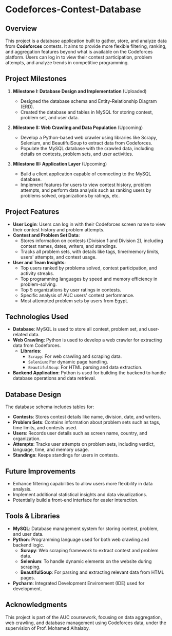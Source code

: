 # Codeforces-Contest-Database

## Overview
This project is a database application built to gather, store, and analyze data from **Codeforces** contests. It aims to provide more flexible filtering, ranking, and aggregation features beyond what is available on the Codeforces platform. Users can log in to view their contest participation, problem attempts, and analyze trends in competitive programming.

## Project Milestones
1. **Milestone I: Database Design and Implementation** (Uploaded)
   - Designed the database schema and Entity-Relationship Diagram (ERD).
   - Created the database and tables in MySQL for storing contest, problem set, and user data.
   
2. **Milestone II: Web Crawling and Data Population** (Upcoming)
   - Develop a Python-based web crawler using libraries like Scrapy, Selenium, and BeautifulSoup to extract data from Codeforces.
   - Populate the MySQL database with the crawled data, including details on contests, problem sets, and user activities.

3. **Milestone III: Application Layer** (Upcoming)
   - Build a client application capable of connecting to the MySQL database.
   - Implement features for users to view contest history, problem attempts, and perform data analysis such as ranking users by problems solved, organizations by ratings, etc.

## Project Features
- **User Login**: Users can log in with their Codeforces screen name to view their contest history and problem attempts.
- **Contest and Problem Set Data**: 
  - Stores information on contests (Division 1 and Division 2), including contest names, dates, writers, and standings.
  - Tracks all problem sets, with details like tags, time/memory limits, users' attempts, and contest usage.
- **User and Team Insights**:
  - Top users ranked by problems solved, contest participation, and activity streaks.
  - Top programming languages by speed and memory efficiency in problem-solving.
  - Top 5 organizations by user ratings in contests.
  - Specific analysis of AUC users' contest performance.
  - Most attempted problem sets by users from Egypt.

## Technologies Used
- **Database**: MySQL is used to store all contest, problem set, and user-related data.
- **Web Crawling**: Python is used to develop a web crawler for extracting data from Codeforces.
  - **Libraries**: 
    - `Scrapy`: For web crawling and scraping data.
    - `Selenium`: For dynamic page handling.
    - `BeautifulSoup`: For HTML parsing and data extraction.
- **Backend Application**: Python is used for building the backend to handle database operations and data retrieval.

## Database Design
The database schema includes tables for:
- **Contests**: Stores contest details like name, division, date, and writers.
- **Problem Sets**: Contains information about problem sets such as tags, time limits, and contests used.
- **Users**: Records user details such as screen name, country, and organization.
- **Attempts**: Tracks user attempts on problem sets, including verdict, language, time, and memory usage.
- **Standings**: Keeps standings for users in contests.

## Future Improvements
- Enhance filtering capabilities to allow users more flexibility in data analysis.
- Implement additional statistical insights and data visualizations.
- Potentially build a front-end interface for easier interaction.

## Tools & Libraries
- **MySQL**: Database management system for storing contest, problem, and user data.
- **Python**: Programming language used for both web crawling and backend logic.
  - **Scrapy**: Web scraping framework to extract contest and problem data.
  - **Selenium**: To handle dynamic elements on the website during scraping.
  - **BeautifulSoup**: For parsing and extracting relevant data from HTML pages.
- **Pycharm**: Integrated Development Environment (IDE) used for development.

## Acknowledgments
This project is part of the AUC coursework, focusing on data aggregation, web crawling, and database management using Codeforces data, under the supervision of Prof. Mohamed Alhalaby.
